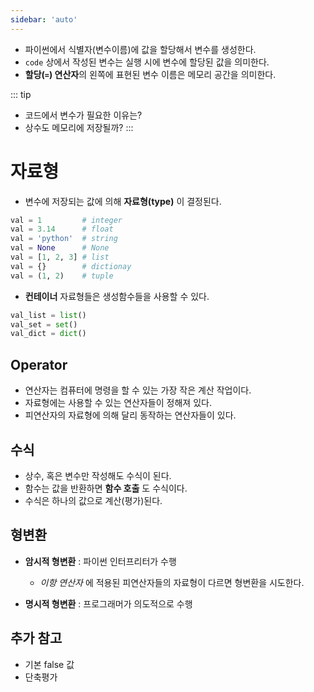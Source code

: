 ```yaml
---
sidebar: 'auto'
---
```


- 파이썬에서 식별자(변수이름)에 값을 할당해서 변수를 생성한다. 
- `code` 상에서 작성된 변수는 실행 시에 변수에 할당된 값을 의미한다.
- **할당(`=`) 연산자**의 왼쪽에 표현된 변수 이름은 메모리 공간을 의미한다.

::: tip
- 코드에서 변수가 필요한 이유는?
- 상수도 메모리에 저장될까?
:::


# 자료형

- 변수에 저장되는 값에 의해 **자료형(type)** 이 결정된다.

```python
val = 1         # integer
val = 3.14      # float
val = 'python'  # string
val = None      # None
val = [1, 2, 3] # list
val = {}        # dictionay
val = (1, 2)    # tuple
```

- **컨테이너** 자료형들은 생성함수들을 사용할 수 있다.

```python
val_list = list() 
val_set = set()
val_dict = dict()
```

## Operator

- 연산자는 컴퓨터에 명령을 할 수 있는 가장 작은 계산 작업이다.
- 자료형에는 사용할 수 있는 연산자들이 정해져 있다.
- 피연산자의 자료형에 의해 달리 동작하는 연산자들이 있다. 


## 수식

- 상수, 혹은 변수만 작성해도 수식이 된다.
- 함수는 값을 반환하면 **함수 호출** 도 수식이다.
- 수식은 하나의 값으로 계산(평가)된다.


## 형변환

- **암시적 형변환** : 파이썬 인터프리터가 수행
  - *이항 연산자* 에 적용된 피연산자들의 자료형이 다르면 형변환을 시도한다.

- **명시적 형변환** : 프로그래머가 의도적으로 수행

## 추가 참고

- 기본 false 값
- 단축평가


<!-- @[code](./codes/10_03_writetext.py) -->

